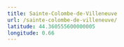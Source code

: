 ```yaml
---
title: Sainte-Colombe-de-Villeneuve
url: /sainte-colombe-de-villeneuve/
latitude: 44.360555600000005
longitude: 0.66
---
```

